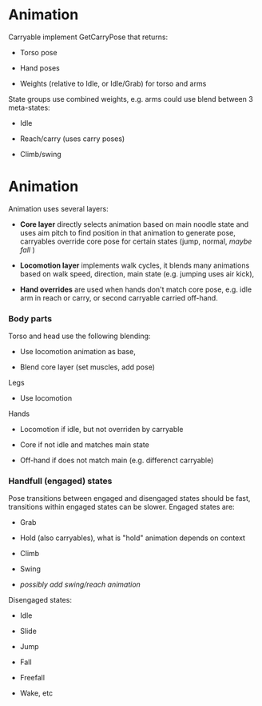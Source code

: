 # Animation

Carryable implement GetCarryPose that returns:

* Torso pose

* Hand poses

* Weights (relative to Idle, or Idle/Grab) for torso and arms

State groups use combined weights, e.g. arms could use blend between 3 meta-states:

* Idle

* Reach/carry (uses carry poses)

* Climb/swing



# Animation

Animation uses several layers:

* **Core layer** directly selects animation based on main noodle state and uses aim pitch to find position in that animation to generate pose, carryables override core pose for certain states (jump, normal, *maybe fall* )

* **Locomotion layer** implements walk cycles, it blends many animations based on walk speed, direction, main state (e.g. jumping uses air kick),

* **Hand overrides** are used when hands don't match core pose, e.g. idle arm in reach or carry, or second carryable carried off-hand.

### Body parts

Torso and head use the following blending:

* Use locomotion animation as base,

* Blend core layer (set muscles, add pose)

Legs

* Use locomotion

Hands

* Locomotion if idle, but not overriden by carryable

* Core if not idle and matches main state

* Off-hand if does not match main (e.g. differenct carryable)

### Handfull (engaged) states

Pose transitions between engaged and disengaged states should be fast, transitions within engaged states can be slower. Engaged states are:

* Grab

* Hold (also carryables), what is "hold" animation depends on context

* Climb

* Swing

* *possibly add swing/reach animation*

Disengaged states:

* Idle

* Slide

* Jump

* Fall

* Freefall

* Wake, etc












